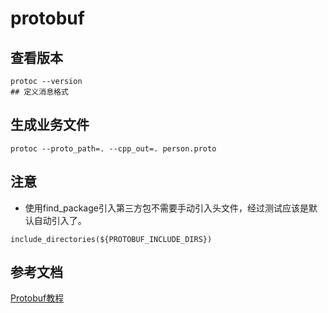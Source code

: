 # protobuf

## 查看版本
```
protoc --version
## 定义消息格式
```
## 生成业务文件
```
protoc --proto_path=. --cpp_out=. person.proto
```

## 注意
- 使用find_package引入第三方包不需要手动引入头文件，经过测试应该是默认自动引入了。
```
include_directories(${PROTOBUF_INCLUDE_DIRS})
```
## 参考文档
[Protobuf教程](https://zhuanlan.zhihu.com/p/503759822)